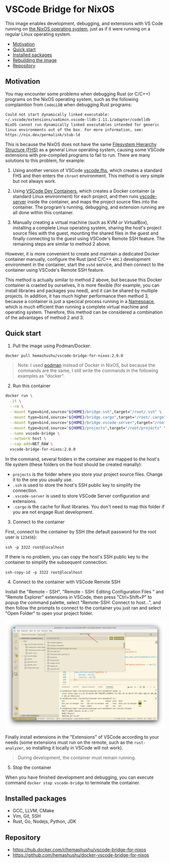 # VSCode Bridge for NixOS

This image enables development, debugging, and extensions with VS Code running on [the NixOS operating system](https://nixos.org/), just as if it were running on a regular Linux operating system.

<!-- @import "[TOC]" {cmd="toc" depthFrom=2 depthTo=4 orderedList=false} -->

<!-- code_chunk_output -->

- [Motivation](#motivation)
- [Quick start](#quick-start)
- [Installed packages](#installed-packages)
- [Rebuilding the image](#rebuilding-the-image)
- [Repository](#repository)

<!-- /code_chunk_output -->

## Motivation

You may encounter some problems when debugging Rust (or C/C++) programs on the NixOS operating system, such as the following complaintion from `CodeLLDB` when debugging Rust programs:

```text
Could not start dynamically linked executable: ~/.vscode/extensions/vadimcn.vscode-lldb-1.11.1/adapter/codelldb
NixOS cannot run dynamically linked executables intended for generic linux environments out of the box. For more information, see: https://nix.dev/permalink/stub-ld
```

This is because the NixOS does not have the same [Filesystem Hierarchy Structure (FHS)](https://refspecs.linuxfoundation.org/FHS_3.0/fhs/index.html) as a general Linux operating system, causing some VSCode extensions with pre-compiled programs to fail to run. There are many solutions to this problem, for example:

1. Using another version of VSCode [vscode.fhs](https://nixos.wiki/wiki/Visual_Studio_Code), which creates a standard FHS and then enters the `chroot` environment. This method is very simple but not always work.

2. Using [VSCode Dev Containers](https://code.visualstudio.com/docs/devcontainers/containers), which creates a Docker container (a standard Linux environment) for each project, and then runs [vscode-server](https://code.visualstudio.com/docs/remote/vscode-server) inside the container, and maps the project source files into the container. The program's running, debugging, and extension running are all done within this container.

3. Manually creating a virtual machine (such as KVM or VirtualBox), installing a complete Linux operating system, sharing the host's project source files with the guest, mounting the shared files in the guest and finally connecting to the guest using VSCode's Remote SSH feature. The remaining steps are similar to method 2 above.

However, it is more convenient to create and maintain a dedicated Docker container manually, configure the Rust (and C/C++ etc.) development environment in the container, start the `sshd` service, and then connect to the container using VSCode's Remote SSH feature.

This method is actually similar to method 2 above, but because this Docker container is craeted by ourselves, it is more flexible (for example, you can install libraries and packages you need), and it can be shared by multiple projects. In addition, it has much higher performance then method 3, because a container is just a specical process running in a [Namespace](https://en.wikipedia.org/wiki/Linux_namespaces), which is much efficient than running a complete virtual machine and operating system. Therefore, this method can be considered a combination of the advantages of method 2 and 3.

## Quick start

1. Pull the image using Podman/Docker:

```bash
docker pull hemashushu/vscode-bridge-for-nixos:2.0.0
```

> Note: I used [podman](https://podman.io/) instead of Docker in NixOS, but because the commands are the same, I still write the commands in the following examples as "docker".

2. Run this container

```bash
docker run \
  -it \
  --rm \
  --mount type=bind,source="${HOME}/bridge.ssh",target="/root/.ssh" \
  --mount type=bind,source="${HOME}/bridge.cargo",target="/root/.cargo" \
  --mount type=bind,source="${HOME}/bridge.vscode-server",target="/root/.vscode-server" \
  --mount type=bind,source="${HOME}/projects",target="/root/projects" \
  --name vscode-bridge \
  --network host \
  --cap-add=NET_RAW \
  vscode-bridge-for-nixos:2.0.0
```

In the command, several folders in the container are mapped to the host's file system (these folders on the host should be created manally):

- `projects` is the folder where you store your project source files. Change it to the one you usually use.
- `.ssh` is used to store the host's SSH public key to simplify the connection.
- `.vscode-server` is used to store VSCode Server configuration and extensions.
- `.cargo` is the cache for Rust libraries. You don't need to map this folder if you are not engage Rust development.

3. Connect to the container

First, connect to the container by SSH (the default password for the root user is `123456`):

`ssh -p 3322 root@localhost`

If there is no problem, you can copy the host's SSH public key to the container to simplify the subsequent connection:

`ssh-copy-id -p 3322 root@localhost`

4. Connect to the container with VSCode Remote SSH

Install the "Remote - SSH", "Remote - SSH: Editing Configuration Files
" and "Remote Explorer" extensions in VSCode, then press "Ctrl+Shift+P" to popup the command palette, select "Remote-SSH: Connect to host...", and then follow the prompts to connect to the container you just ran and select "Open Folder" to open your project folder.

![Screenshot](./screenshot.png)

Finally install extensions in the "Extensions" of VSCode according to your needs (some extensions must run on the remote, such as the `rust-analyzer`, so installing it locally in VSCode will not work).

> During development, the container must remain running.

5. Stop the container

When you have finished development and debugging, you can execute command `docker stop vscode-bridge` to terminate the container.

## Installed packages

- GCC, LLVM, CMake
- Vim, Git, SSH
- Rust, Go, Nodejs, Python, JDK

## Repository

- https://hub.docker.com/r/hemashushu/vscode-bridge-for-nixos
- https://github.com/hemashushu/docker-vscode-bridge-for-nixos
